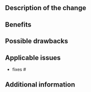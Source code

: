 <!-- markdownlint-disable-next-line MD041 -->
## Description of the change

<!-- Describe the scope of your change - i.e. what the change does. -->

## Benefits

<!-- What benefits will be realized by the code change? -->

## Possible drawbacks

<!-- Describe any known limitations with your change -->

## Applicable issues

<!-- Enter any applicable Issues here (You can reference an issue using #) -->

- fixes #

## Additional information

<!-- If there's anything else that's important and relevant to your pull request, mention that information here.-->
